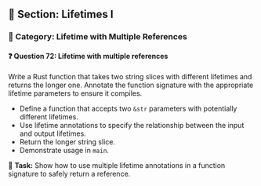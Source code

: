 ## 📘 Section: Lifetimes I  
### 🔹 Category: Lifetime with Multiple References  
#### ❓ Question 72: Lifetime with multiple references

Write a Rust function that takes two string slices with different lifetimes and returns the longer one. Annotate the function signature with the appropriate lifetime parameters to ensure it compiles.

- Define a function that accepts two `&str` parameters with potentially different lifetimes.
- Use lifetime annotations to specify the relationship between the input and output lifetimes.
- Return the longer string slice.
- Demonstrate usage in `main`.

🔧 **Task:** Show how to use multiple lifetime annotations in a function signature to safely return a reference.
